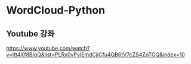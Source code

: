 # WordCloud-Python

## Youtube 강좌

https://www.youtube.com/watch?v=ltt4Xf8BlqQ&list=PLRx0vPvlEmdCjiCfu4QB6tV7cZS4ZoTOQ&index=10